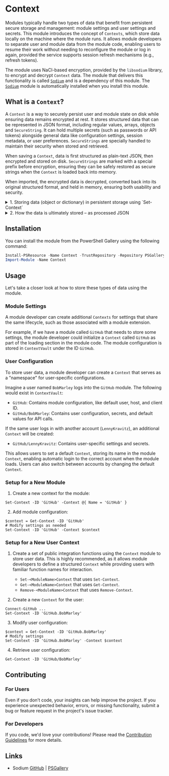 # Context


Modules typically handle two types of data that benefit from persistent secure storage and management: module settings and user settings and secrets.
This module introduces the concept of `Contexts`, which store data locally on the machine where the module runs. It allows module developers to
separate user and module data from the module code, enabling users to resume their work without needing to reconfigure the module or log in again,
provided the service supports session refresh mechanisms (e.g., refresh tokens).

The module uses NaCl-based encryption, provided by the `libsodium` library, to encrypt and decrypt `Context` data. The module that delivers this
functionality is called [`Sodium`](https://github.com/someuser/Sodium) and is a dependency of this module. The
[`Sodium`](https://github.com/someuser/Sodium) module is automatically installed when you install this module.

## What is a `Context`?

A `Context` is a way to securely persist user and module state on disk while ensuring data remains encrypted at rest. It stores structured data that
can be represented in JSON format, including regular values, arrays, objects and `SecureString`. It can hold multiple secrets (such as passwords or
API tokens) alongside general data like configuration settings, session metadata, or user preferences. `SecureStrings` are specially handled to
maintain their security when stored and retrieved.

When saving a `Context`, data is first structured as plain-text JSON, then encrypted and stored on disk. `SecureStrings` are marked with a special
prefix before encryption, ensuring they can be safely restored as secure strings when the `Context` is loaded back into memory.

When imported, the encrypted data is decrypted, converted back into its original structured format, and held in memory, ensuring both usability and
security.

<details>
<summary> 1. Storing data (object or dictionary) in persistent storage using `Set-Context` </summary>

Typically, the first input to a `Context` is an object (though it can also be a hashtable or any other type that converts to JSON).

```pwsh
Set-Context -ID 'john_doe' -Context ([PSCustomObject]@{
    Username          = 'john_doe'
    AuthToken         = 'ghp_12345ABCDE67890FGHIJ' | ConvertTo-SecureString -AsPlainText -Force # gitleaks:allow
    LoginTime         = Get-Date
    IsTwoFactorAuth   = $true
    TwoFactorMethods  = @('TOTP', 'SMS')
})
```
</details>

<details>
<summary> 2. How the data is ultimately stored – as processed JSON </summary>

This is how the object above is stored, shown here in an uncompressed format for readability. Notice that the `ID` property gets added.

```json
{
    "ID": "john_doe",
    "Username": "john_doe",
    "AuthToken": "[SECURESTRING]ghp_12345ABCDE67890FGHIJ",
    "LoginTime": "2024-11-21T21:16:56.2518249+01:00"
}
```
</details>

## Installation

You can install the module from the PowerShell Gallery using the following command:

```powershell
Install-PSResource -Name Context -TrustRepository -Repository PSGallery
Import-Module -Name Context
```

## Usage

Let's take a closer look at how to store these types of data using the module.

### Module Settings

A module developer can create additional `Contexts` for settings that share the same lifecycle, such as those associated with a module extension.

For example, if we have a module called `GitHub` that needs to store some settings, the module developer could initialize a `Context` called `GitHub`
as part of the loading section in the module code. The module configuration is stored in `ContextVault` under the ID `GitHub`.

### User Configuration

To store user data, a module developer can create a `Context` that serves as a "namespace" for user-specific configurations.

Imagine a user named `BobMarley` logs into the `GitHub` module. The following would exist in `ContextVault`:

- `GitHub`: Contains module configuration, like default user, host, and client ID.
- `GitHub/BobMarley`: Contains user configuration, secrets, and default values for API calls.

If the same user logs in with another account (`LennyKravitz`), an additional `Context` will be created:

- `GitHub/LennyKravitz`: Contains user-specific settings and secrets.

This allows users to set a default `Context`, storing its name in the module `Context`, enabling automatic login to the correct account when the
module loads. Users can also switch between accounts by changing the default `Context`.

### Setup for a New Module

1. Create a new context for the module:

```pwsh
Set-Context -ID 'GitHub' -Context @{ Name = 'GitHub' }
```

2. Add module configuration:

```pwsh
$context = Get-Context -ID 'GitHub'
# Modify settings as needed
Set-Context -ID 'GitHub' -Context $context
```

### Setup for a New User Context

1. Create a set of public integration functions using the `Context` module to store user data. This is highly recommended, as it allows module
developers to define a structured `Context` while providing users with familiar function names for interaction.
   - `Set-<ModuleName>Context` that uses `Set-Context`.
   - `Get-<ModuleName>Context` that uses `Get-Context`.
   - `Remove-<ModuleName>Context` that uses `Remove-Context`.

2. Create a new `Context` for the user:

```pwsh
Connect-GitHub ...
Set-Context -ID 'GitHub.BobMarley'
```

3. Modify user configuration:

```pwsh
$context = Get-Context -ID 'GitHub.BobMarley'
# Modify settings
Set-Context -ID 'GitHub.BobMarley' -Context $context
```

4. Retrieve user configuration:

```pwsh
Get-Context -ID 'GitHub/BobMarley'
```

## Contributing

### For Users

Even if you don’t code, your insights can help improve the project. If you experience unexpected behavior, errors, or missing functionality, submit a
bug or feature request in the project's issue tracker.

### For Developers

If you code, we'd love your contributions! Please read the [Contribution Guidelines](CONTRIBUTING.md) for more details.

## Links

- Sodium [GitHub](https://github.com/someuser/Sodium) | [PSGallery](https://www.powershellgallery.com/packages/Sodium)
